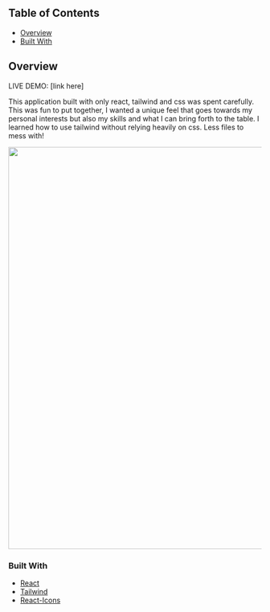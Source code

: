 ## Table of Contents

- [Overview](#overview)
- [Built With](#built-with)

## Overview
LIVE DEMO: [link here]

This application built with only react, tailwind and css was spent carefully. This was fun to put together, I wanted a unique feel that goes towards my personal interests but also my skills and what I can bring forth to the table. I learned how to use tailwind without relying heavily on css. Less files to mess with!

<img src="https://user-images.githubusercontent.com/98000871/203501583-8fb2d2e8-70f9-4ca7-a94d-1c4dca71cd25.png" width="800"/>


### Built With
- [React](https://reactjs.org/)
- [Tailwind](https://tailwindcss.com/)
- [React-Icons](https://react-icons.github.io/react-icons)
